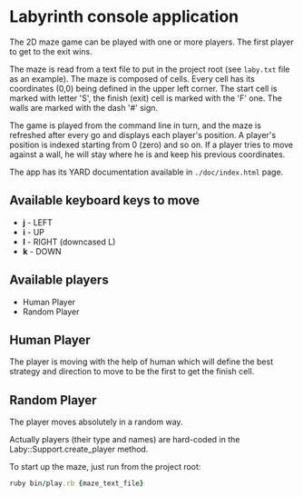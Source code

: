 # Labyrinth console application

The 2D maze game can be played with one or more players. The first player to get to the exit wins.

The maze is read from a text file to put in the project root (see `laby.txt` file as an example). The maze is composed of cells. Every cell has its coordinates (0,0) being defined in the upper left corner. The start cell is marked with letter 'S', the finish (exit) cell is marked with the 'F' one. The walls are marked with the dash '#' sign.

The game is played from the command line in turn, and the maze is refreshed after every go and displays each player's position. A player's position is indexed starting from 0 (zero) and so on. If a player tries to move against a wall, he will stay where he is and keep his previous coordinates.

The app has its YARD documentation available in `./doc/index.html` page.

## Available keyboard keys to move

- **j** - LEFT
- **i** - UP
- **l** - RIGHT (downcased L)
- **k** - DOWN

## Available players

- Human Player
- Random Player

## Human Player

The player is moving with the help of human which will define the best strategy and direction to move to be the first to get the finish cell.

## Random Player

The player moves absolutely in a random way.

Actually players (their type and names) are hard-coded in the Laby::Support.create_player method.

To start up the maze, just run from the project root:

```ruby
ruby bin/play.rb {maze_text_file}
```
